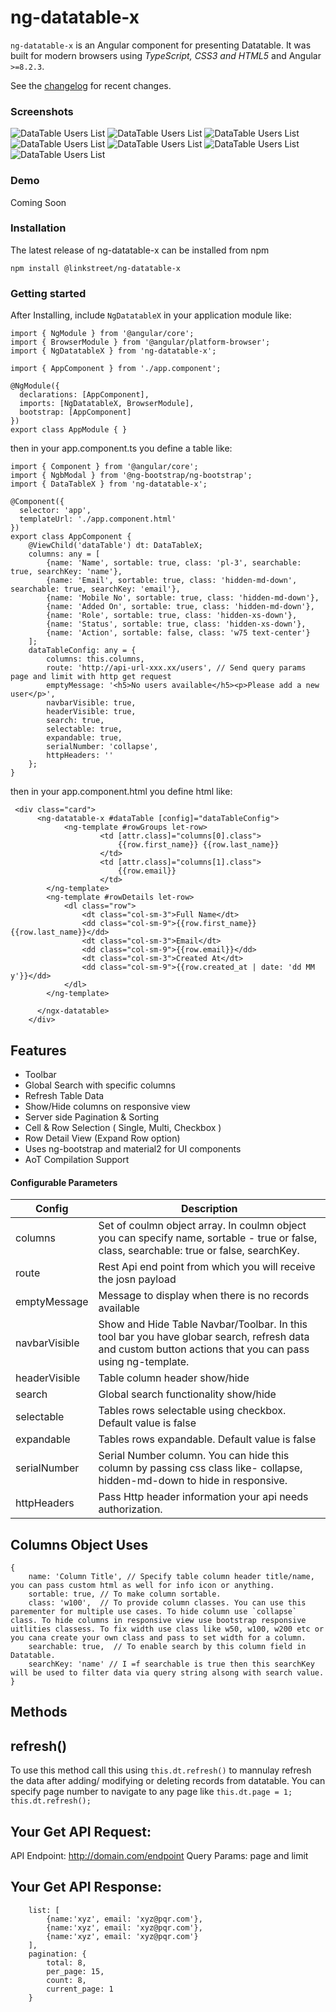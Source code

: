 # ng-datatable-x

`ng-datatable-x` is an Angular component for presenting Datatable.
It was built for modern browsers using _TypeScript, CSS3 and HTML5_ and Angular `>=8.2.3`.

See the [changelog](https://github.com/linkstreet/ng-datatable-x/blob/master/CHANGELOG.md) for recent changes.
### Screenshots
![DataTable Users List](screenshots/users.png)
![DataTable Users List](screenshots/users-expand.png)
![DataTable Users List](screenshots/users-select.png)
![DataTable Users List](screenshots/users-small.png)
![DataTable Users List](screenshots/users-search.png)
![DataTable Users List](screenshots/users-action.png)
![DataTable Users List](screenshots/table-responsive.png)

### Demo
Coming Soon

### Installation

The latest release of ng-datatable-x can be installed from npm

`npm install @linkstreet/ng-datatable-x`

### Getting started

After Installing, include `NgDatatableX` in your application module like:
```
import { NgModule } from '@angular/core';
import { BrowserModule } from '@angular/platform-browser';
import { NgDatatableX } from 'ng-datatable-x';

import { AppComponent } from './app.component';

@NgModule({
  declarations: [AppComponent],
  imports: [NgDatatableX, BrowserModule],
  bootstrap: [AppComponent]
})
export class AppModule { }
```
then in your app.component.ts you define a table like:
```
import { Component } from '@angular/core';
import { NgbModal } from '@ng-bootstrap/ng-bootstrap';
import { DataTableX } from 'ng-datatable-x';

@Component({
  selector: 'app',
  templateUrl: './app.component.html'
})
export class AppComponent {
    @ViewChild('dataTable') dt: DataTableX;
    columns: any = [
        {name: 'Name', sortable: true, class: 'pl-3', searchable: true, searchKey: 'name'},
        {name: 'Email', sortable: true, class: 'hidden-md-down', searchable: true, searchKey: 'email'},
        {name: 'Mobile No', sortable: true, class: 'hidden-md-down'},
        {name: 'Added On', sortable: true, class: 'hidden-md-down'},
        {name: 'Role', sortable: true, class: 'hidden-xs-down'},
        {name: 'Status', sortable: true, class: 'hidden-xs-down'},
        {name: 'Action', sortable: false, class: 'w75 text-center'}
    ];
    dataTableConfig: any = {
        columns: this.columns,
        route: 'http://api-url-xxx.xx/users', // Send query params page and limit with http get request
        emptyMessage: '<h5>No users available</h5><p>Please add a new user</p>',
        navbarVisible: true,
        headerVisible: true,
        search: true,
        selectable: true,
        expandable: true,
        serialNumber: 'collapse',
        httpHeaders: ''
    };
}
```
then in your app.component.html you define html like:
```
 <div class="card">
      <ng-datatable-x #dataTable [config]="dataTableConfig">
            <ng-template #rowGroups let-row>
                    <td [attr.class]="columns[0].class">
                        {{row.first_name}} {{row.last_name}}
                    </td>
                    <td [attr.class]="columns[1].class">
                        {{row.email}}
                    </td>
        </ng-template>
        <ng-template #rowDetails let-row>
            <dl class="row">
                <dt class="col-sm-3">Full Name</dt>
                <dd class="col-sm-9">{{row.first_name}} {{row.last_name}}</dd>
                <dt class="col-sm-3">Email</dt>
                <dd class="col-sm-9">{{row.email}}</dd>
                <dt class="col-sm-3">Created At</dt>
                <dd class="col-sm-9">{{row.created_at | date: 'dd MM y'}}</dd>
            </dl>
        </ng-template>
        
      </ngx-datatable>
    </div>
```


## Features
- Toolbar
- Global Search with specific columns
- Refresh Table Data
- Show/Hide columns on responsive view
- Server side Pagination & Sorting
- Cell & Row Selection ( Single, Multi, Checkbox )
- Row Detail View (Expand Row option)
- Uses ng-bootstrap and material2 for UI components
- AoT Compilation Support

#### Configurable Parameters

| Config           | Description                                                  |      
|------------------|--------------------------------------------------------|
| columns          |  Set of coulmn object array. In coulmn object you can specify name, sortable - true or false, class, searchable: true or false, searchKey.               |
| route            |  Rest Api end point from which you will receive the josn payload                                                      | 
| emptyMessage     |  Message to display when there is no records available                                                      |
| navbarVisible    |  Show and Hide Table Navbar/Toolbar. In this tool bar you have globar search, refresh data and custom button actions that you can pass using ng-template.                                                      |
| headerVisible    |  Table column header show/hide                                                      |
| search           | Global search functionality show/hide                                                    |
| selectable       | Tables rows selectable using checkbox. Default value is false       |
| expandable       | Tables rows expandable. Default value is false                                    |
| serialNumber     | Serial Number column. You can hide this column by passing css class like- collapse, hidden-md-down to hide in responsive.                                                        |
| httpHeaders      | Pass Http header information your api needs authorization.                                     |

## Columns Object Uses
   ```
   {
       name: 'Column Title', // Specify table column header title/name, you can pass custom html as well for info icon or anything. 
       sortable: true, // To make column sortable.
       class: 'w100',  // To provide column classes. You can use this parementer for multiple use cases. To hide column use `collapse` class. To hide columns in responsive view use bootstrap responsive uitlities classess. To fix width use class like w50, w100, w200 etc or you cana create your own class and pass to set width for a column.
       searchable: true,  // To enable search by this column field in Datatable.
       searchKey: 'name' // I =f searchable is true then this searchKey will be used to filter data via query string alsong with search value.
   }
   ```
   
 ## Methods
 
 ## refresh()
 
 To use this method call this using `this.dt.refresh()` to mannulay refresh the data after adding/ modifying or deleting records from datatable. You can specify page number to navigate to any page like `this.dt.page = 1; this.dt.refresh();`
 
 
## Your Get API Request:
API Endpoint: http://domain.com/endpoint
Query Params: page and limit

## Your Get API Response:
```
    list: [
        {name:'xyz', email: 'xyz@pqr.com'},
        {name:'xyz', email: 'xyz@pqr.com'},
        {name:'xyz', email: 'xyz@pqr.com'}
    ],
    pagination: {
        total: 8, 
        per_page: 15, 
        count: 8, 
        current_page: 1
    }
 ```
